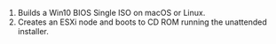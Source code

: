 1. Builds a Win10 BIOS Single ISO on macOS or Linux.
2. Creates an ESXi node and boots to CD ROM running the unattended installer. 